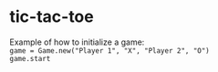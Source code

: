 # tic-tac-toe
Example of how to initialize a game:\
`game = Game.new("Player 1", "X", "Player 2", "O")`\
`game.start`